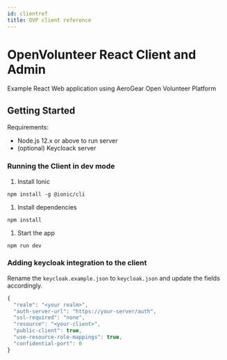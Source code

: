 ```yaml
---
id: clientref
title: OVP client reference
---
```

# OpenVolunteer React Client and Admin

Example React Web application using AeroGear Open Volunteer Platform

## Getting Started

Requirements:

- Node.js 12.x or above to run server
- (optional) Keycloack server

### Running the Client in dev mode

1. Install Ionic
```shell
npm install -g @ionic/cli
```

1. Install dependencies
```shell
npm install
```
1. Start the app
```shell
npm run dev
```

### Adding keycloak integration to the client

Rename the `keycloak.example.json` to `keycloak.json` and update the fields
accordingly.
 
```js
{
  "realm": "<your realm>",
  "auth-server-url": "https://your-server/auth",
  "ssl-required": "none",
  "resource": "<your-client>",
  "public-client": true,
  "use-resource-role-mappings": true,
  "confidential-port": 0
}
```

